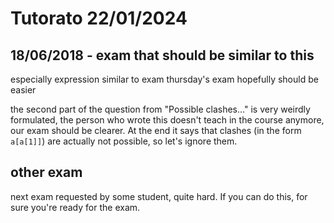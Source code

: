 # Tutorato 22/01/2024
## 18/06/2018 - exam that should be similar to this
especially expression similar to exam
thursday's exam hopefully should be easier

the second part of the question from "Possible clashes..." is very weirdly formulated, the person who wrote this doesn't teach in the course anymore, our exam should be clearer. At the end it says that clashes (in the form `a[a[1]]`) are actually not possible, so let's ignore them.

## other exam
next exam requested by some student, quite hard. If you can do this, for sure you're ready for the exam.